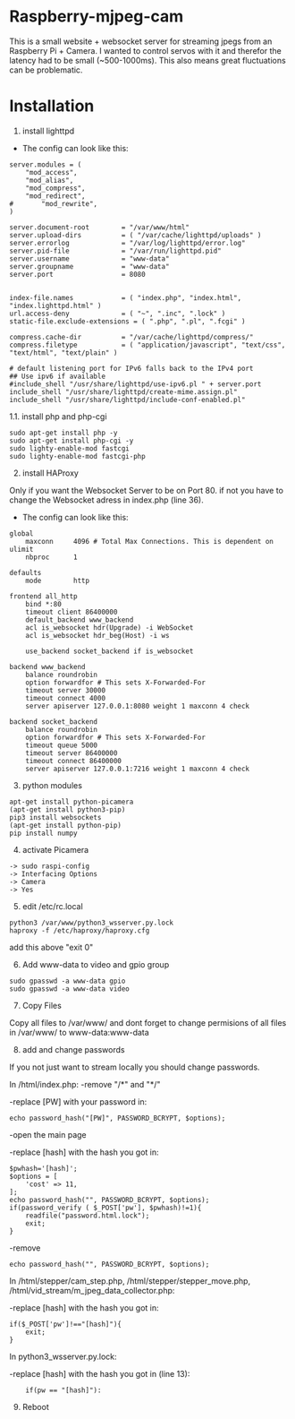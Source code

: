 # Raspberry-mjpeg-cam

This is a small website + websocket server for streaming jpegs from an Raspberry Pi + Camera.
I wanted to control servos with it and therefor the latency had to be small (~500-1000ms).
This also means great fluctuations can be problematic.

# Installation

1. install lighttpd

- The config can look like this:

```
server.modules = (
	"mod_access",
	"mod_alias",
	"mod_compress",
	"mod_redirect",
#       "mod_rewrite",
)

server.document-root        = "/var/www/html"
server.upload-dirs          = ( "/var/cache/lighttpd/uploads" )
server.errorlog             = "/var/log/lighttpd/error.log"
server.pid-file             = "/var/run/lighttpd.pid"
server.username             = "www-data"
server.groupname            = "www-data"
server.port                 = 8080


index-file.names            = ( "index.php", "index.html", "index.lighttpd.html" )
url.access-deny             = ( "~", ".inc", ".lock" )
static-file.exclude-extensions = ( ".php", ".pl", ".fcgi" )

compress.cache-dir          = "/var/cache/lighttpd/compress/"
compress.filetype           = ( "application/javascript", "text/css", "text/html", "text/plain" )

# default listening port for IPv6 falls back to the IPv4 port
## Use ipv6 if available
#include_shell "/usr/share/lighttpd/use-ipv6.pl " + server.port
include_shell "/usr/share/lighttpd/create-mime.assign.pl"
include_shell "/usr/share/lighttpd/include-conf-enabled.pl"
```
1.1. install php and php-cgi

```
sudo apt-get install php -y
sudo apt-get install php-cgi -y
sudo lighty-enable-mod fastcgi
sudo lighty-enable-mod fastcgi-php
```

2. install HAProxy

Only if you want the Websocket Server to be on Port 80.
if not you have to change the Websocket adress in index.php (line 36).
- The config can look like this:

```
global
    maxconn     4096 # Total Max Connections. This is dependent on ulimit
    nbproc      1

defaults
    mode        http

frontend all_http
    bind *:80
    timeout client 86400000
    default_backend www_backend
    acl is_websocket hdr(Upgrade) -i WebSocket
    acl is_websocket hdr_beg(Host) -i ws

    use_backend socket_backend if is_websocket

backend www_backend
    balance roundrobin
    option forwardfor # This sets X-Forwarded-For
    timeout server 30000
    timeout connect 4000
    server apiserver 127.0.0.1:8080 weight 1 maxconn 4 check

backend socket_backend
    balance roundrobin
    option forwardfor # This sets X-Forwarded-For
    timeout queue 5000
    timeout server 86400000
    timeout connect 86400000
    server apiserver 127.0.0.1:7216 weight 1 maxconn 4 check
```

3. python modules

```
apt-get install python-picamera
(apt-get install python3-pip)
pip3 install websockets
(apt-get install python-pip)
pip install numpy
```

4. activate Picamera

```
-> sudo raspi-config
-> Interfacing Options
-> Camera
-> Yes
```

5. edit /etc/rc.local

```
python3 /var/www/python3_wsserver.py.lock
haproxy -f /etc/haproxy/haproxy.cfg
```

add this above "exit 0"

6. Add www-data to video and gpio group

```
sudo gpasswd -a www-data gpio
sudo gpasswd -a www-data video
```

7. Copy Files 

Copy all files to /var/www/ and dont forget to change permisions of all files in /var/www/ to www-data:www-data 

8. add and change passwords

If you not just want to stream locally you should change passwords.

In /html/index.php:
-remove "/&#42;" and "&#42;/"

-replace [PW] with your password in:
```
echo password_hash("[PW]", PASSWORD_BCRYPT, $options);
```
-open the main page

-replace [hash] with the hash you got in:
```
$pwhash='[hash]';
$options = [
    'cost' => 11,
];
echo password_hash("", PASSWORD_BCRYPT, $options);
if(password_verify ( $_POST['pw'], $pwhash)!=1){
	readfile("password.html.lock");
	exit;
}
```
-remove 
```
echo password_hash("", PASSWORD_BCRYPT, $options);
```

In /html/stepper/cam_step.php, /html/stepper/stepper_move.php, /html/vid_stream/m_jpeg_data_collector.php:

-replace [hash] with the hash you got in:
```
if($_POST['pw']!=="[hash]"){
	exit;
}
```
In python3_wsserver.py.lock:

-replace [hash] with the hash you got in (line 13):
```
	if(pw == "[hash]"):
```

9. Reboot
